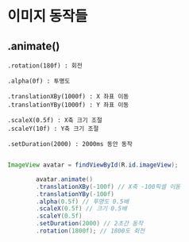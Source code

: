 # 이미지 동작들

## .animate()

    .rotation(180f) : 회전

    .alpha(0f) : 투명도

    .translationXBy(1000f) : X 좌표 이동
    .translationYBy(1000f) : Y 좌표 이동

    .scaleX(0.5f) : X축 크기 조절
    .scaleY(10f) : Y축 크기 조절

    .setDuration(2000) : 2000ms 동안 동작

```java

ImageView avatar = findViewById(R.id.imageView);

        avatar.animate()
        .translationXBy(-100f) // X축 -100픽셀 이동
        .translationYBy(-100f)
        .alpha(0.5f) // 투명도 0.5배
        .scaleX(0.5f) // 크기 0.5배
        .scaleY(0.5f)
        .setDuration(2000) // 2초간 동작
        .rotation(1800f); // 1800도 회전
```